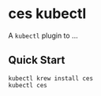 # ces kubectl

A `kubectl` plugin to ...

## Quick Start

```
kubectl krew install ces
kubectl ces
```

